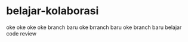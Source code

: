 # belajar-kolaborasi
oke
oke
oke
oke branch baru
oke brranch baru
oke branch baru
belajar code review
